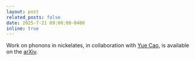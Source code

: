 ```yaml
---
layout: post
related_posts: false
date: 2025-7-21 09:00:00-0400
inline: true
---
```


Work on phonons in nickelates, in collaboration with [Yue Cao](https://www.anl.gov/profile/yue-cao), is available on the [arXiv](preprints/#jia2025lattice).
